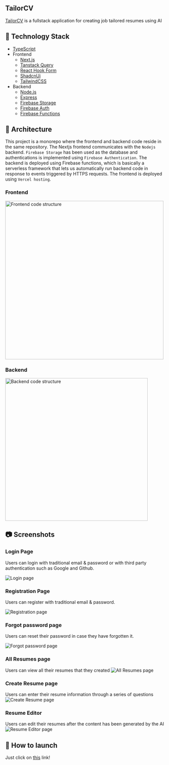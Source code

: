## TailorCV


[TailorCV](https://tailor-cv-azure.vercel.app/) is a fullstack application for creating job tailored resumes using AI

## :pancakes: Technology Stack

- [TypeScript](https://www.typescriptlang.org/)
- Frontend
  - [Next.js](https://nextjs.org/)
  - [Tanstack Query](https://tanstack.com/query/latest)
  - [React Hook Form](https://react-hook-form.com/)
  - [ShadcnUi](https://ui.shadcn.com/)
  - [TailwindCSS](https://tailwindcss.com/)
- Backend
  - [Node.js](https://nodejs.org/en)
  - [Express](https://expressjs.com/)
  - [Firebase Storage](https://firebase.google.com/products/storage)
  - [Firebase Auth](https://firebase.google.com/products/auth)
  - [Firebase Functions](https://firebase.google.com/products/functions)


## :european_castle: Architecture
This project is a monorepo where the frontend and backend code reside in the same repository. The Nextjs frontend communicates with the `Nodejs` backend. `Firebase Storage` has been used as the database and authentications is implemented using `Firebase Authentication`. The backend is deployed using Firebase functions, which is basically a serverless framework that lets us automatically run backend code in response to events triggered by HTTPS requests. The frontend is deployed using `Vercel hosting`.

### Frontend
<img width="500" alt="Frontend code structure" src="https://github.com/user-attachments/assets/3c002e82-97a4-49d7-b310-d94da30cf5c1">

### Backend
<img width="450" alt="Backend code structure" src="https://github.com/user-attachments/assets/239987d5-9358-4f4c-a45e-9337036a9011">

## :camera: Screenshots

### Login Page
Users can login with traditional email & password or with third party authentication such as Google and Github.

![Login page](https://github.com/user-attachments/assets/7c6112a8-87d9-4940-aa31-dcd61ec0e562 "Login page")


### Registration Page
Users can register with traditional email & password.

![Registration page](https://github.com/user-attachments/assets/cfee66bf-1285-4951-bbd9-0227fdba646c "Registration page")


### Forgot password page
Users can reset their password in case they have forgotten it.

![Forgot password page](https://github.com/user-attachments/assets/760ff245-f20d-4523-963b-5f78be4bffb4 "Forgot password page")

### All Resumes page
Users can view all their resumes that they created
![All Resumes page]([https://github.com/user-attachments/assets/a4ab1ad0-ed2c-47b1-973d-b46050e30c0d](https://github.com/user-attachments/assets/7bbaf096-7e64-4706-8c2f-2c3f7992cdc4) "All Resumes page")

### Create Resume page
Users can enter their resume information through a series of questions
![Create Resume page](https://github.com/user-attachments/assets/d3a39ae4-7d54-4c5f-92e8-135bacb7e377 "Create Resume page")

### Resume Editor
Users can edit their resumes after the content has been generated by the AI
![Resume Editor page](https://github.com/user-attachments/assets/05cd75dd-b3d7-47df-a471-e38fd366048e "Resume Editor page")

## :rocket: How to launch
Just click on <a href="https://tailor-cv-azure.vercel.app/" target="_blank">this</a> link!

